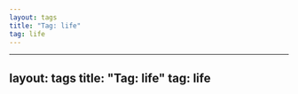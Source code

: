 ```yaml
---
layout: tags
title: "Tag: life"
tag: life
---
```

---
layout: tags
title: "Tag: life"
tag: life
---
